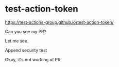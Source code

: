 # test-action-token


https://test-actions-group.github.io/test-action-token/


Can you see my PR?

Let me see.

Append security test

Okay, it's not working of PR
